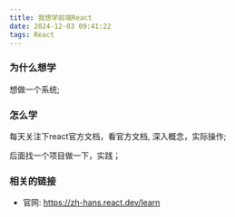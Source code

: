 ```yaml
---
title: 我想学前端React
date: 2024-12-03 09:41:22
tags: React
---
```


### 为什么想学

想做一个系统;

### 怎么学

每天关注下react官方文档，看官方文档, 深入概念，实际操作;

后面找一个项目做一下，实践；

### 相关的链接

- 官网: https://zh-hans.react.dev/learn
